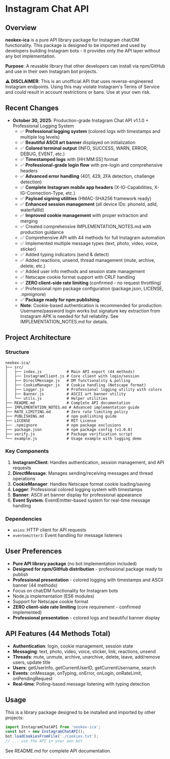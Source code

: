 # Instagram Chat API

## Overview
**neokex-ica** is a pure API library package for Instagram chat/DM functionality. This package is designed to be imported and used by developers building Instagram bots - it provides only the API layer without any bot implementation.

**Purpose**: A reusable library that other developers can install via npm/GitHub and use in their own Instagram bot projects.

**⚠️ DISCLAIMER**: This is an unofficial API that uses reverse-engineered Instagram endpoints. Using this may violate Instagram's Terms of Service and could result in account restrictions or bans. Use at your own risk.

## Recent Changes
- **October 30, 2025**: Production-grade Instagram Chat API v1.1.0 + Professional Logging System
  - ✅ **Professional logging system** (colored logs with timestamps and multiple log levels)
  - ✅ **Beautiful ASCII art banner** displayed on initialization
  - ✅ **Colored terminal output** (INFO, SUCCESS, WARN, ERROR, DEBUG, EVENT, etc.)
  - ✅ **Timestamped logs** with [HH:MM:SS] format
  - ✅ **Professional-grade login flow** with pre-login and comprehensive headers
  - ✅ **Advanced error handling** (401, 429, 2FA detection, challenge detection)
  - ✅ **Complete Instagram mobile app headers** (X-IG-Capabilities, X-IG-Connection-Type, etc.)
  - ✅ **Payload signing utilities** (HMAC-SHA256 framework ready)
  - ✅ **Enhanced session management** (all device IDs: phoneId, adId, waterfallId)
  - ✅ **Improved cookie management** with proper extraction and merging
  - ✅ Created comprehensive IMPLEMENTATION_NOTES.md with production guidance
  - ✅ Comprehensive API with 44 methods for full Instagram automation
  - ✅ Implemented multiple message types (text, photo, video, voice, sticker)
  - ✅ Added typing indicators (send & detect)
  - ✅ Added reactions, unsend, thread management (mute, archive, delete, etc.)
  - ✅ Added user info methods and session state management
  - ✅ Netscape cookie format support with CRLF handling
  - ✅ **ZERO client-side rate limiting** (confirmed - no request throttling)
  - ✅ Professional npm package configuration (package.json, LICENSE, .npmignore)
  - ✅ **Package ready for npm publishing**
  - **Note**: Cookie-based authentication is recommended for production. Username/password login works but signature key extraction from Instagram APK is needed for full reliability. See IMPLEMENTATION_NOTES.md for details.

## Project Architecture

### Structure
```
neokex-ica/
├── src/
│   ├── index.js           # Main API export (44 methods)
│   ├── InstagramClient.js # Core client with login/session
│   ├── DirectMessage.js   # DM functionality & polling
│   ├── CookieManager.js   # Cookie handling (Netscape format)
│   ├── Logger.js          # Professional logging utility with colors
│   ├── Banner.js          # ASCII art banner utility
│   └── utils.js           # Helper utilities
├── README.md              # Complete API documentation
├── IMPLEMENTATION_NOTES.md # Advanced implementation guide
├── RATE_LIMITING.md       # Zero rate limiting policy
├── PUBLISHING.md          # npm publishing guide
├── LICENSE                # MIT License
├── .npmignore             # npm package exclusions
├── package.json           # npm package config (v1.0.0)
├── verify.js              # Package verification script
└── example.js             # Usage example with logging demo
```

### Key Components
1. **InstagramClient**: Handles authentication, session management, and API requests
2. **DirectMessage**: Manages sending/receiving messages and thread operations
3. **CookieManager**: Handles Netscape format cookie loading/saving
4. **Logger**: Professional colored logging system with timestamps
5. **Banner**: ASCII art banner display for professional appearance
6. **Event System**: EventEmitter-based system for real-time message handling

### Dependencies
- `axios`: HTTP client for API requests
- `eventemitter3`: Event handling for message listeners

## User Preferences
- **Pure API library package** (no bot implementation included)
- **Designed for npm/GitHub distribution** - professional package ready to publish
- **Professional presentation** - colored logging with timestamps and ASCII banner (44 methods)
- Focus on chat/DM functionality for Instagram bots
- Node.js implementation (ES6 modules)
- Support for Netscape cookie format
- **ZERO client-side rate limiting** (core requirement - confirmed implemented)
- **Professional presentation** - colored logs and beautiful banner display

## API Features (44 Methods Total)
- **Authentication**: login, cookie management, session state
- **Messaging**: text, photo, video, voice, sticker, link, reactions, unsend
- **Threads**: mute, unmute, archive, unarchive, delete, leave, add/remove users, update title
- **Users**: getUserInfo, getCurrentUserID, getCurrentUsername, search
- **Events**: onMessage, onTyping, onError, onLogin, onRateLimit, onPendingRequest
- **Real-time**: Polling-based message listening with typing detection

## Usage
This is a library package designed to be installed and imported by other projects:

```javascript
import InstagramChatAPI from 'neokex-ica';
const bot = new InstagramChatAPI();
bot.loadCookiesFromFile('./cookies.txt');
// ... use the API in your own bot
```

See README.md for complete API documentation.
